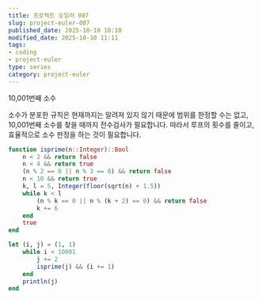 ```yaml
---
title: 프로젝트 오일러 007
slug: project-euler-007
published_date: 2025-10-10 10:10
modified_date: 2025-10-10 11:11
tags:
- coding
- project-euler
type: series
category: project-euler
---
```

10,001번째 소수

소수가 분포한 규칙은 현재까지는 알려져 있지 않기 때문에 범위를 한정할 수는 없고, 10,001번째 소수를 찾을 때까지 전수검사가 필요합니다. 따라서 루프의 횟수를 줄이고, 효율적으로 소수 판정을 하는 것이 필요합니다. 

```julia
function isprime(n::Integer)::Bool
	n < 2 && return false
	n < 4 && return true
	(n % 2 == 0 || n % 3 == 0) && return false
	n < 10 && return true
	k, l = 5, Integer(floor(sqrt(n) + 1.5))
	while k < l
		(n % k == 0 || n % (k + 2) == 0) && return false
		k += 6
	end
	true
end

let (i, j) = (1, 1)
	while i < 10001
		j += 2
		isprime(j) && (i += 1)
	end
	println(j)
end
```

